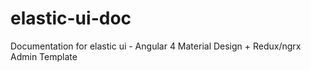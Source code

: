 # elastic-ui-doc
Documentation for elastic ui - Angular 4 Material Design + Redux/ngrx Admin Template
